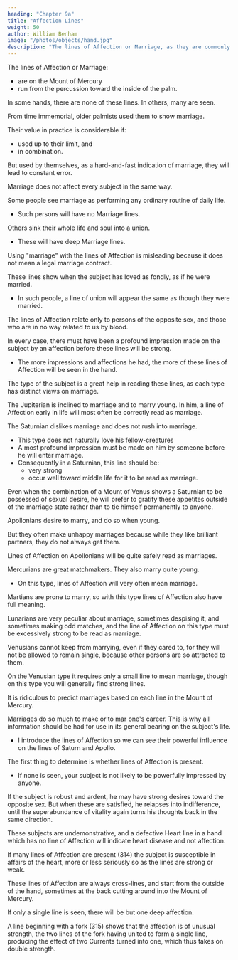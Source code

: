 ```yaml
---
heading: "Chapter 9a"
title: "Affection Lines"
weight: 50
author: William Benham
image: "/photos/objects/hand.jpg"
description: "The lines of Affection or Marriage, as they are commonly called, lie on the Mount of Mercury, and run from the percussion toward the inside of the palm"
---
```



The lines of Affection or Marriage:
- are on the Mount of Mercury
- run from the percussion toward the inside of the palm.

In some hands, there are none of these lines. In others, many are seen.

From time immemorial, older palmists used them to show marriage<!--  or unions of the sexes -->.

Their value in practice is considerable if:
- used up to their limit, and
- in combination.

But used by themselves, as a hard-and-fast indication of marriage, they will lead to constant error.

Marriage does not affect every subject in the same way. 

Some people see marriage as performing any ordinary routine of daily life.
- Such persons will have no Marriage lines.

<!-- a  are no more impressed on entering into this relation than if they were  -->

Others sink their whole life and soul into a union. 
- These will have deep Marriage lines.

Using "marriage" with the lines of Affection is misleading because <!-- , for it is in no sense to be taken as always indicating --> it does not mean a legal marriage contract.

These lines show <!-- are often seen when no such contract has ever been entered into, but --> when the subject has loved as fondly, as if he were married<!--  had been joined in wedlock -->.
- In such people, a line of union will appear the same as though they were married. <!--  ceremony had been performed. -->

The lines of Affection relate only to persons of the opposite sex, and those who are in no way related to us by blood. 

<!-- More properly speaking, these are lines of deep affection rather than lines of marriage or union, and, viewed from this standpoint, they are remarkably accurate. -->

In every case, there must have been a profound impression made on the subject by an affection before these lines will be strong.
- The more impressions and affections he had, the more of these lines of Affection will be seen in the hand.

<!-- The Lines Of Affection 464 No. 313. -->

The type of the subject is a great help in reading these lines, as each type has distinct views on marriage.

The Jupiterian is inclined to marriage and to marry young. In him, a line of Affection early in life will most often be correctly read as marriage.

The Saturnian dislikes marriage and does not rush into marriage.<!--  ; if he be of a very pronounced or at all bad development, and even in good specimens of the type, a Saturnian  the marriage state. -->
- This type does not naturally love his fellow-creatures
- A most profound impression must be made on him by someone before he will enter marriage.
- Consequently in a Saturnian, this line should be:
  - very strong
  - occur well toward middle life for it to be read as marriage.

Even when the combination of a Mount of Venus shows a Saturnian to be possessed of sexual desire, he will prefer to gratify these appetites outside of the marriage state rather than to tie himself permanently to anyone.

Apollonians desire to marry, and do so when young. 

But they often make unhappy marriages because while they like brilliant partners, they do not always get them.

Lines of Affection on Apollonians will be quite safely read as marriages.

Mercurians are great matchmakers. They also marry quite young.
- On this type, lines of Affection will very often mean marriage.

Martians are prone to marry, so with this type lines of Affection also have full meaning.

Lunarians are very peculiar about marriage, sometimes despising it, and sometimes making odd matches, and the line of Affection on this type must be excessively strong to be read as marriage. 

Venusians cannot keep from marrying, even if they cared to, for they will not be allowed to remain single, because other persons are so attracted to them.

On the Venusian type it requires only a small line to mean marriage, though on this type you will generally find strong lines.

It is ridiculous to predict marriages based on each line in the Mount of Mercury.

<!-- The practice of looking at the Mount of Mercury, and predicting one, two, or as many marriages as there are lines of Affection on the Mount, is a most inaccurate and unscientific thing to do, constantly leading to error, and making our science ridiculous. -->

<!-- No practitioner should say in advance, as is the custom with many professionals, that he can tell about marriage. -->

<!-- Many professionals in their printed circulars claim to tell a client "everything concerning love, marriage, divorce, etc.," and such professionals are kept continually in hot water by their mistakes.
If they did not promise what they could not perform, there would be no trouble. The only honest way is to make no promises, for you cannot tell what a hand will show until it has been seen. -->

<!-- It may be asked, "Why is it necessary to deal with marriage at all?" The answer to this question is, that  -->

Marriages do so much to make or to mar one's career. This is why all information should be had for use in its general bearing on the subject's life. 
- I <!-- My only object in --> introduce the lines of Affection <!-- at this point is that we may be able to bring them to bear --> so we can see their powerful influence on the lines of Saturn and Apollo<!-- , which they often powerfully influence -->. 

The first thing to determine is whether lines of Affection is present. 
- If none is seen, your subject is not likely to be powerfully impressed by anyone. 

If the subject is robust and ardent, he may have strong desires toward the opposite sex. But when these are satisfied, he relapses into indifference, until the superabundance of vitality again turns his thoughts back in the same direction. 

These subjects are undemonstrative, and a defective Heart line in a hand which has no line of Affection will indicate heart disease and not affection. 

If many lines of Affection are present (314) the subject is susceptible in affairs of the heart, more or less seriously so as the lines are strong or weak. 

These lines of Affection are always cross-lines, and start from the outside of the hand, sometimes at the back cutting around into the Mount of Mercury. 

If only a single line is seen, there will be but one deep affection. 

<!-- They are never an indication of the love a subject may have for his family. The Lines Of Affection 465 No. 314. -->

A line beginning with a fork (315) shows that the affection is of unusual strength, the two lines of the fork having united to form a single line, producing the effect of two Currents turned into one, which thus takes on double strength. 


